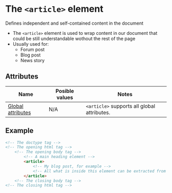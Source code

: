 # The `<article>` element
Defines independent and self-contained content in the document

- The `<article>` element is used to wrap content in our document that could be still understandable wothout the rest of the page
- Usually used for:
    - Forum post
    - Blog post
    - News story

## Attributes
| Name | Posible values | Notes |
|-|-|-|
| [Global attributes](../first-steps/global-attributes.md) | N/A | `<article>` supports all global attributes. |

## Example
```html
<!-- The doctype tag -->
<!-- The opening html tag -->
    <!-- The opening body tag -->
        <!-- A main heading element -->
        <article>
            <!-- My blog post, for example -->
            <!-- All what is inside this element can be extracted from the page and still makes sense -->
        </article>
    <!-- The closing body tag -->
<!-- The closing html tag -->
```